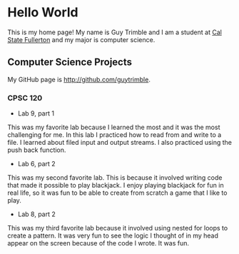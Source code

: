 # Hello World

This is my home page! My name is Guy Trimble and I am a student at [Cal State Fullerton](http://www.fullerton.edu/) and my major is computer science.

## Computer Science Projects

My GitHub page is http://github.com/guytrimble.

### CPSC 120

* Lab 9, part 1

 This was my favorite lab because I learned the most and it was the most challenging for me. In this lab I practiced how to read from and write to a file. I learned about filed input and output streams. I also practiced using the push back function.

* Lab 6, part 2

 This was my second favorite lab. This is because it involved writing code that made it possible to play blackjack. I enjoy playing blackjack for fun in real life, so it was fun to be able to create from scratch a game that I like to play.

* Lab 8, part 2

 This was my third favorite lab because it involved using nested for loops to create a pattern. It was very fun to see the logic I thought of in my head appear on the screen because of the code I wrote. It was fun.
